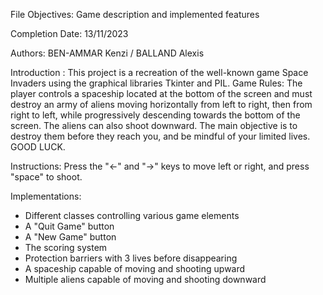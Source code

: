 File Objectives: Game description and implemented features

Completion Date: 13/11/2023

Authors: BEN-AMMAR Kenzi / BALLAND Alexis

Introduction : 
    This project is a recreation of the well-known game Space Invaders using the graphical libraries Tkinter and PIL.
Game Rules:
    The player controls a spaceship located at the bottom of the screen and must destroy an army of aliens moving horizontally from left to right, then from right to left, while progressively descending towards the bottom of the screen. The aliens can also shoot downward.
    The main objective is to destroy them before they reach you, and be mindful of your limited lives. GOOD LUCK.

Instructions:
    Press the "<-" and "->" keys to move left or right, and press "space" to shoot.

Implementations:
- Different classes controlling various game elements
- A "Quit Game" button
- A "New Game" button
- The scoring system
- Protection barriers with 3 lives before disappearing
- A spaceship capable of moving and shooting upward
- Multiple aliens capable of moving and shooting downward


